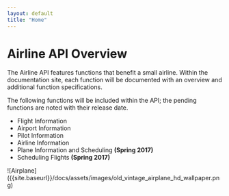 ```yaml
---
layout: default
title: "Home"
---
```


# **Airline API Overview**
The Airline API features functions that benefit a small airline. Within the documentation site, each function will be documented with an overview and additional function specifications.  

The following functions will be included within the API; the pending functions are noted with their release date. 

- Flight Information  
- Airport Information  
- Pilot Information  
- Airline Information  
- Plane Information and Scheduling **(Spring 2017)**
- Scheduling Flights  **(Spring 2017)**  

![Airplane] ({{site.baseurl}}/docs/assets/images/old_vintage_airplane_hd_wallpaper.png)

<div class="home">

  
</div>
